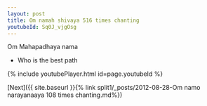 ```yaml
---
layout: post
title: Om namah shivaya 516 times chanting
youtubeId: Sq0J_vjgOsg
---
```

 
 
Om Mahapadhaya nama 
 
 -  Who is the best path 
 
  
 
  
 
 
 
 
 
 


{% include youtubePlayer.html id=page.youtubeId %}
 
[Next]({{ site.baseurl }}{% link  split1/_posts/2012-08-28-Om namo narayanaaya 108 times chanting.md%})
 
